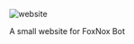 ![website](https://socialify.git.ci/FoxNoxApp/website/image?description=1&font=KoHo&forks=1&issues=1&language=1&name=1&owner=1&pattern=Charlie%20Brown&pulls=1&stargazers=1&theme=Dark)

A small website for FoxNox Bot
